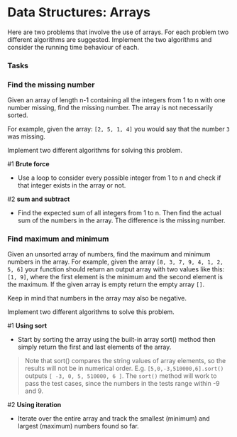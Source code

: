 # Data Structures: Arrays

Here are two problems that involve the use of arrays. For each problem two different algorithms are suggested. Implement the two algorithms and consider the running time behaviour of each.

### <b>Tasks</b>

### <b>Find the missing number</b>

Given an array of length n-1 containing all the integers from 1 to n with one number missing, find the missing number. The array is not necessarily sorted.

For example, given the array: `[2, 5, 1, 4]` you would say that the number `3` was missing.

Implement two different algorithms for solving this problem.

#1 <b>Brute force</b>

- Use a loop to consider every possible integer from 1 to n and check if that integer exists in the array or not.

#2 <b>sum and subtract</b>

- Find the expected sum of all integers from 1 to n. Then find the actual sum of the numbers in the array. The difference is the missing number.

### <b>Find maximum and minimum</b>

Given an unsorted array of numbers, find the maximum and minimum numbers in the array. For example, given the array `[8, 3, 7, 9, 4, 1, 2, 5, 6]` your function should return an output array with two values like this: `[1, 9]`, where the first element is the minimum and the second element is the maximum. If the given array is empty return the empty array `[]`.

Keep in mind that numbers in the array may also be negative.

Implement two different algorithms to solve this problem.

#1 <b>Using sort</b>

- Start by sorting the array using the built-in array sort() method then simply return the first and last elements of the array.

> Note that sort() compares the string values of array elements, so the results will not be in numerical order. E.g. `[5,0,-3,510000,6].sort()` outputs `[ -3, 0, 5, 510000, 6 ]`. The `sort()` method will work to pass the test cases, since the numbers in the tests range within -9 and 9.

#2 <b>Using iteration</b>

- Iterate over the entire array and track the smallest (minimum) and largest (maximum) numbers found so far.
